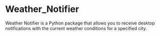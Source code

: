 # Weather_Notifier
Weather Notifier is a Python package that allows you to receive desktop notifications with the current weather conditions for a specified city.
